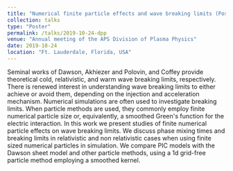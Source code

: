 ```yaml
---
title: "Numerical finite particle effects and wave breaking limits (Poster)"
collection: talks
type: "Poster"
permalink: /talks/2019-10-24-dpp
venue: "Annual meeting of the APS Division of Plasma Physics"
date: 2019-10-24
location: "Ft. Lauderdale, Florida, USA"
---
```


Seminal works of Dawson, Akhiezer and Polovin, and Coffey provide theoretical cold, relativistic, and warm wave breaking limits, respectively. 
There is renewed interest in understanding wave breaking limits to either achieve or avoid them, depending on the injection and acceleration mechanism. 
Numerical simulations are often used to investigate breaking limits. 
When particle methods are used, they commonly employ finite numerical particle size or, 
equivalently, a smoothed Green's function for the electric interaction. 
In this work we present studies of finite numerical particle effects on wave breaking limits. 
We discuss phase mixing times and breaking limits in relativistic and non relativistic cases when using finite sized numerical particles in simulation. 
We compare PIC models with the Dawson sheet model and other particle methods, using a 1d grid-free particle method employing a smoothed kernel.
